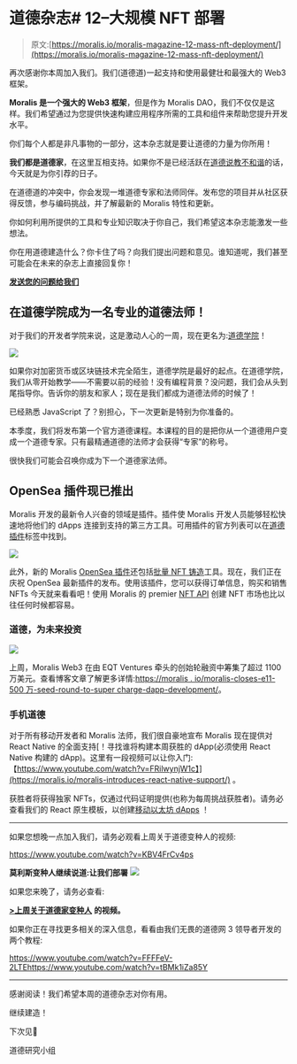 # 道德杂志# 12–大规模 NFT 部署

> 原文:[https://moralis.io/moralis-magazine-12-mass-nft-deployment/](https://moralis.io/moralis-magazine-12-mass-nft-deployment/)

再次感谢你本周加入我们。我们(道德道)一起支持和使用最健壮和最强大的 Web3 框架。

**Moralis 是一个强大的 Web3 框架**，但是作为 Moralis DAO，我们不仅仅是这样。我们希望通过为您提供快速构建应用程序所需的工具和组件来帮助您提升开发水平。

你们每个人都是非凡事物的一部分，这本杂志就是要让道德的力量为你所用！

**我们都是道德家**，在这里互相支持。如果你不是已经活跃在[道德说教不和谐](https://discord.com/invite/P9N9HF97hH)的话，今天就是为你引荐的日子。

在道德道的冲突中，你会发现一堆道德专家和法师同伴。发布您的项目并从社区获得反馈，参与编码挑战，并了解最新的 Moralis 特性和更新。

你如何利用所提供的工具和专业知识取决于你自己，我们希望这本杂志能激发一些想法。

你在用道德建造什么？你卡住了吗？向我们提出问题和意见。谁知道呢，我们甚至可能会在未来的杂志上直接回复你！

[**发送您的问题给我们**](https://ivanontech.typeform.com/to/R9K5lnGe)

## 在道德学院成为一名专业的道德法师！

对于我们的开发者学院来说，这是激动人心的一周，现在更名为:[道德学院](https://academy.moralis.io/)！

![](../Images/073ae05e876aa2fb0dfbc5db4cf29e5c.png)

如果你对加密货币或区块链技术完全陌生，道德学院是最好的起点。在道德学院，我们从零开始教学——不需要以前的经验！没有编程背景？没问题，我们会从头到尾指导你。告诉你的朋友和家人；现在是我们都成为道德法师的时候了！

已经熟悉 JavaScript 了？别担心，下一次更新是特别为你准备的。

本季度，我们将发布第一个官方道德课程。本课程的目的是把你从一个道德用户变成一个道德专家。只有最精通道德的法师才会获得“专家”的称号。

很快我们可能会召唤你成为下一个道德家法师。

## OpenSea 插件现已推出

Moralis 开发的最新令人兴奋的领域是插件。插件使 Moralis 开发人员能够轻松快速地将他们的 dApps 连接到支持的第三方工具。可用插件的官方列表可以在[道德插件](https://moralis.io/plugins/)标签中找到。

![](../Images/1b5456d803d8ad8d5f55be8914c0ad41.png)

此外，新的 Moralis [OpenSea 插件](https://moralis.io/plugins/opensea/)还包括[批量 NFT 铸造](https://moralis.io/how-to-bulk-mint-nfts-batch-minting-guide/)工具。现在，我们正在庆祝 OpenSea 最新插件的发布。使用该插件，您可以获得订单信息，购买和销售 NFTs 今天就来看看吧！使用 Moralis 的 premier [NFT API](https://moralis.io/ultimate-nft-api-exploring-moralis-nft-api/) 创建 NFT 市场也比以往任何时候都容易。

### 道德，为未来投资

![](../Images/4fb396c642eaa80f148fb033fbb79074.png)

上周，Moralis Web3 在由 EQT Ventures 牵头的创始轮融资中筹集了超过 1100 万美元。查看博客文章了解更多详情:[https://moralis . io/moralis-closes-e11-500 万-seed-round-to-super charge-dapp-development/](https://moralis.io/moralis-closes-e11-5-million-seed-round-to-supercharge-dapp-development/)。

### 手机道德

对于所有移动开发者和 Moralis 法师，我们很自豪地宣布 Moralis 现在提供对 React Native 的全面支持[！寻找谁将构建本周获胜的 dApp(必须使用 React Native 构建的 dApp)。这里有一段视频可以让你入门:【https://www.youtube.com/watch?v=FRilwynjW1c】](https://moralis.io/moralis-introduces-react-native-support/)
。

获胜者将获得独家 NFTs，仅通过代码证明提供(也称为每周挑战获胜者)。请务必查看我们的 React 原生模板，以创建[移动以太坊 dApps](https://moralis.io/create-mobile-ethereum-dapp-with-react-native-template/) ！

* * *

如果您想晚一点加入我们，请务必观看上周关于道德变种人的视频:

https://www.youtube.com/watch?v=KBV4FrCv4ps

**莫利斯变种人继续说道:让我们部署** ![](../Images/ded1ceb2116887cabc2060f983cb8772.png)

如果您来晚了，请务必查看:

[**>上周关于道德家变种人**](https://www.youtube.com/watch?v=KBV4FrCv4ps&utm_source=customerio&utm_medium=email&utm_campaign=moralis-magazine12) **的视频。**

如果你正在寻找更多相关的深入信息，看看由我们无畏的道德网 3 领导者开发的两个教程:

https://www.youtube.com/watch?v=FFFFeV-2LTEhttps://www.youtube.com/watch?v=tBMk1iZa85Y

* * *

感谢阅读！我们希望本周的道德杂志对你有用。

继续建造！

下次见💚

道德研究小组